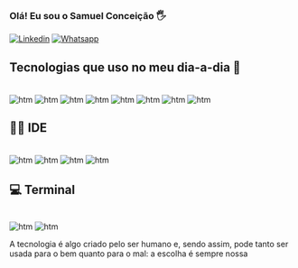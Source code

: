 
### Olá! Eu sou o Samuel Conceição 🖐️


[![Linkedin](https://img.shields.io/badge/LinkedIn-0077B5?style=for-the-badge&logo=linkedin&logoColor=white)](https://www.linkedin.com/in/samuel-concei%C3%A7%C3%A3o-16197aa6/)
[![Whatsapp](https://img.shields.io/badge/WhatsApp-25D366?style=for-the-badge&logo=whatsapp&logoColor=white)](https://wa.me/5511954643383)


## Tecnologias que uso no meu dia-a-dia 🚀 


<div style="display: inline_block"><br/>
   <img align="center"  alt="htm" src=https://img.shields.io/badge/Robot%20Framework-000000?style=for-the-badge&logo=robot-framework&logoColor=white/>
   <img align="center"  alt="htm" src="https://img.shields.io/badge/HTML5-E34F26?style=for-the-badge&logo=html5&logoColor=white"></a> 
   <img align="center"  alt="htm" src="https://img.shields.io/badge/JavaScript-323330?style=for-the-badge&logo=javascript&logoColor=F7DF1E"></a>
   <img align="center"  alt="htm" src=https://img.shields.io/badge/Postman-FF6C37?style=for-the-badge&logo=Postman&logoColor=white></a>
   <img align="center"  alt="htm" src="https://img.shields.io/badge/Java-ED8B00?style=for-the-badge&logo=openjdk&logoColor=white"></a>
   <img align="center"  alt="htm" src="https://img.shields.io/badge/Node.js-43853D?style=for-the-badge&logo=node.js&logoColor=white"></a>
   <img align="center"  alt="htm" src=https://img.shields.io/badge/Oracle-F80000?style=for-the-badge&logo=Oracle&logoColor=white></a>
   <img align="center"  alt="htm" src=https://img.shields.io/badge/MySQL-005C84?style=for-the-badge&logo=mysql&logoColor=white></a>
   
    

##  👨‍💻 IDE
<div style="display: inline_block"><br/>
   <img align="center"  alt="htm" src="https://img.shields.io/badge/Eclipse-2C2255?style=for-the-badge&logo=eclipse&logoColor=white" />
   <img align="center"  alt="htm" src="https://img.shields.io/badge/IntelliJ_IDEA-000000.svg?style=for-the-badge&logo=intellij-idea&logoColor=white"></a>
    <img align="center"  alt="htm" src="https://img.shields.io/badge/Visual_Studio_Code-0078D4?style=for-the-badge&logo=visual%20studio%20code&logoColor=white"></a>
    <img align="center"  alt="htm" src="https://img.shields.io/badge/Notepad++-90E59A.svg?style=for-the-badge&logo=notepad%2B%2B&logoColor=black"></a>
   
## 💻 Terminal
<div style="display: inline_block"><br/>
   <img align="center"  alt="htm" src="https://img.shields.io/badge/GIT-E44C30?style=for-the-badge&logo=git&logoColor=white" />
    <img align="center"  alt="htm" src="https://img.shields.io/badge/windows%20terminal-4D4D4D?style=for-the-badge&logo=windows%20terminal&logoColor=white"></a>




 </div>

A tecnologia é algo criado pelo ser humano e, sendo assim, pode tanto ser usada para o bem quanto para o mal: a escolha é sempre nossa
